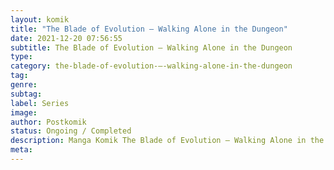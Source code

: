 ```yaml
---
layout: komik
title: "The Blade of Evolution – Walking Alone in the Dungeon"
date: 2021-12-20 07:56:55
subtitle: The Blade of Evolution – Walking Alone in the Dungeon
type: 
category: the-blade-of-evolution-–-walking-alone-in-the-dungeon
tag: 
genre: 
subtag: 
label: Series
image: 
author: Postkomik
status: Ongoing / Completed
description: Manga Komik The Blade of Evolution – Walking Alone in the Dungeon | Bahasa Indonesia
meta: 
---
```

